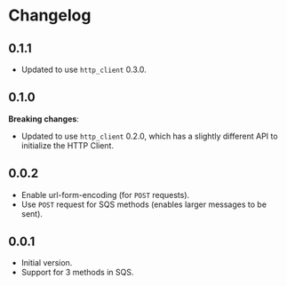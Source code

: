 # Changelog

## 0.1.1

- Updated to use `http_client` 0.3.0.

## 0.1.0

**Breaking changes**:

- Updated to use `http_client` 0.2.0, which has a slightly different
  API to initialize the HTTP Client.

## 0.0.2

- Enable url-form-encoding (for `POST` requests).
- Use `POST` request for SQS methods (enables larger messages to be sent).

## 0.0.1

- Initial version.
- Support for 3 methods in SQS.
